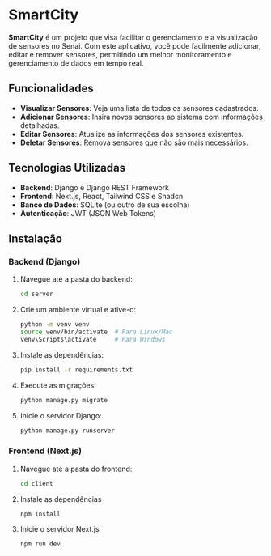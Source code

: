 ﻿# SmartCity

**SmartCity** é um projeto que visa facilitar o gerenciamento e a visualização de sensores no Senai. Com este aplicativo, você pode facilmente adicionar, editar e remover sensores, permitindo um melhor monitoramento e gerenciamento de dados em tempo real.

## Funcionalidades

- **Visualizar Sensores**: Veja uma lista de todos os sensores cadastrados.
- **Adicionar Sensores**: Insira novos sensores ao sistema com informações detalhadas.
- **Editar Sensores**: Atualize as informações dos sensores existentes.
- **Deletar Sensores**: Remova sensores que não são mais necessários.

## Tecnologias Utilizadas

- **Backend**: Django e Django REST Framework
- **Frontend**: Next.js, React, Tailwind CSS e Shadcn
- **Banco de Dados**: SQLite (ou outro de sua escolha)
- **Autenticação**: JWT (JSON Web Tokens)

## Instalação

### Backend (Django)

1. Navegue até a pasta do backend:
   ```bash
   cd server

2. Crie um ambiente virtual e ative-o:
    ```bash
    python -m venv venv
    source venv/bin/activate  # Para Linux/Mac
    venv\Scripts\activate     # Para Windows

3. Instale as dependências:
    ```bash
    pip install -r requirements.txt

4. Execute as migrações:
    ```bash
    python manage.py migrate

5. Inicie o servidor Django:
    ```bash
    python manage.py runserver

### Frontend (Next.js)

1. Navegue até a pasta do frontend:
    ```bash
    cd client

2. Instale as dependências
    ```bash
    npm install

3. Inicie o servidor Next.js
    ```bash
    npm run dev
